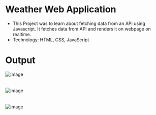 # Weather Web Application
* This Project was to learn about fetching data from an API using Javascript. It fetches data
  from API and renders it on webpage on realtime.
* Technology: HTML, CSS, JavaScript

# Output
![image](https://github.com/Somesh-008/weather_web_javascript/assets/125235403/a261d60a-46f1-4300-bf64-19f632fc1eaa)
<br>
<br>
<br>
![image](https://github.com/Somesh-008/weather_web_javascript/assets/125235403/9066b3f2-0643-493f-badf-eaf3adb14b63)
<br>
<br>
<br>
![image](https://github.com/Somesh-008/weather_web_javascript/assets/125235403/7ea3af87-6051-42f8-894f-d22911f1d785)





